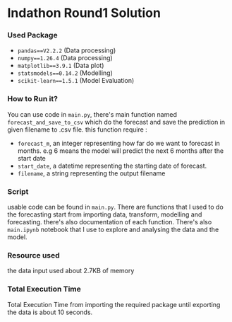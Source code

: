# Indathon Round1 Solution

### Used Package

- `pandas==V2.2.2` (Data processing)
- `numpy==1.26.4` (Data processing)
- `matplotlib==3.9.1` (Data plot)
- `statsmodels==0.14.2` (Modelling)
- `scikit-learn==1.5.1` (Model Evaluation)

### How to Run it?

You can use code in `main.py`, there's main function named `forecast_and_save_to_csv` which do the forecast and save the prediction in given filename to .csv file.
this function require :

- `forecast_m`, an integer representing how far do we want to forecast in months. e.g 6 means the model will predict the next 6 months after the start date
- `start_date`, a datetime representing the starting date of forecast.
- `filename`, a string representing the output filename

### Script

usable code can be found in `main.py`. There are functions that I used to do the forecasting start from importing data, transform, modelling and forecasting.
there's also documentation of each function. There's also `main.ipynb` notebook that I use to explore and analysing the data and the model.

### Resource used

the data input used about 2.7KB of memory

### Total Execution Time

Total Execution Time from importing the required package until exporting the data is about 10 seconds.
